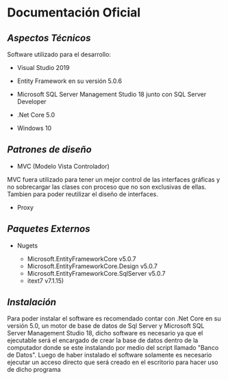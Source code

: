 # **Documentación Oficial**

## *Aspectos Técnicos*

Software utilizado para el desarrollo:
- Visual Studio 2019

- Entity Framework en su versión 5.0.6

- Microsoft SQL Server Management Studio 18 junto con SQL Server Developer

- .Net Core 5.0

- Windows 10

## *Patrones de diseño*

- MVC (Modelo Vista Controlador)

MVC fuera utilizado para tener un mejor control de las interfaces gráficas y no sobrecargar las clases con proceso que no son exclusivas de ellas. Tambien para poder reutilizar el diseño de interfaces.

- Proxy

## *Paquetes Externos*

- Nugets

    - Microsoft.EntityFrameworkCore v5.0.7
    - Microsoft.EntityFrameworkCore.Design v5.0.7
    - Microsoft.EntityFrameworkCore.SqlServer v5.0.7
    - itext7 v7.1.15)

## *Instalación*

Para poder instalar el software es recomendado contar con .Net Core en su versión 5.0, un motor de base de datos de Sql Server y Microsoft SQL Server Management Studio 18, dicho software es necesario ya que el ejecutable será el encargado de crear la base de datos dentro de la computador donde se este instalando por medio del script llamado "Banco de Datos". Luego de haber instalado el software solamente es necesario ejecutar un acceso directo que será creado en el escritorio para hacer uso de dicho programa